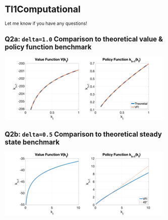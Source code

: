 # TI1Computational
Let me know if you have any questions!


## Q2a:  `delta=1.0` Comparison to theoretical value & policy function benchmark
<img width="800px" src="./plots/Q2a.png" alt="Q2apng" />


## Q2b: `delta=0.5` Comparison to theoretical steady state benchmark
<img width="800px" src="./plots/Q2b.png" alt="Q2apng" />
